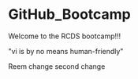 # GitHub_Bootcamp

Welcome to the RCDS bootcamp!!!

"vi is by no means human-friendly" 

Reem change
second change
